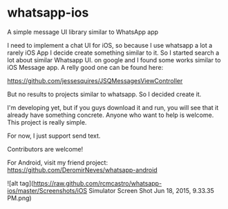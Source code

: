 # whatsapp-ios
A simple message UI library similar to WhatsApp app

I need to implement a chat UI for iOS, so because I use whatsapp a lot a rarely iOS App
I decide create something similar to it. So I started search a lot about similar Whatsapp UI. 
on google and I found some works similar to iOS Message app. A relly good one can be found here:

https://github.com/jessesquires/JSQMessagesViewController

But no results to projects similar to whatsapp. So I decided create it.

I'm developing yet, but if you guys download it and run, you will see that it already 
have something concrete. Anyone who want to help is welcome. This project is really simple.

For now, I just support send text.

Contributors are welcome!

For Android, visit my friend project: https://github.com/DeromirNeves/whatsapp-android



![alt tag](https://raw.github.com/rcmcastro/whatsapp-ios/master/Screenshots/iOS Simulator Screen Shot Jun 18, 2015, 9.33.35 PM.png)
